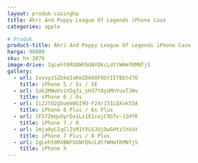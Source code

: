 ```yaml
---
layout: produk-casinghp
title: Ahri And Poppy League Of Legends iPhone Case
categories: apple

# Produk
product-title: Ahri And Poppy League Of Legends iPhone Case
harga: 90000
sku: hn-3876
image-drive: 1gLeht0RXBWFbGNYQkcLdtYWHmfKMNfjS
gallery:
  - url: 1vvvysSZbkmIaKmZD668F0GtIETBbtd7O
    title: iPhone 5 / 5s / SE
  - url: 1ak2MWwVsiYDg3i_zH37tAyUMnYuvTJWv
    title: iPhone 6 / 6s
  - url: 1i2JtO2gbuem0GI9U-F24r151LQXvkS5A
    title: iPhone 6 Plus / 6s Plus
  - url: 1FS7ZmqxOyrDa1Lz1E1cojC9GTv-J1HfR
    title: iPhone 7 / 8
  - url: 1mja0yLIqClZsM1YVLGJUjOwGHtzlhVaY
    title: iPhone 7 Plus / 8 Plus
  - url: 1gLeht0RXBWFbGNYQkcLdtYWHmfKMNfjS
    title: iPhone X
---
```

